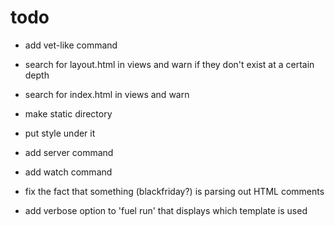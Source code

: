 # todo
- add vet-like command
 - search for layout.html in views and warn if they don't exist at a certain depth
 - search for index.html in views and warn

 - make static directory
  - put style under it

- add server command
- add watch command

- fix the fact that something (blackfriday?) is parsing out HTML comments

- add verbose option to 'fuel run' that displays which template is used
